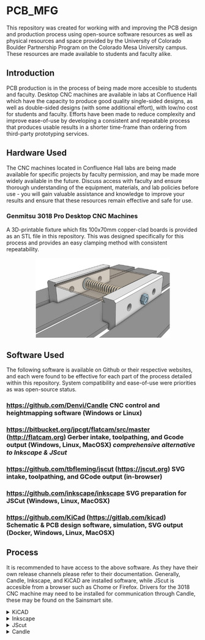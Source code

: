 # PCB_MFG
This repository was created for working with and improving the PCB design and production process using open-source software resources as well as physical resources and space provided by the University of Colorado Boulder Partnership Program on the Colorado Mesa University campus. These resources are made available to students and faculty alike.

## Introduction
PCB production is in the process of being made more accesible to students and faculty. Desktop CNC machines are available in labs at Confluence Hall which have the capacity to produce good quality single-sided designs, as well as double-sided designs (with some additional effort), with low/no cost for students and faculty. Efforts have been made to reduce complexity and improve ease-of-use by developing a consistent and repeatable process that produces usable results in a shorter time-frame than ordering from third-party prototyping services.

## Hardware Used
The CNC machines located in Confluence Hall labs are being made available for specific projects by faculty permission, and may be made more widely available in the future. Discuss access with faculty and ensure thorough understanding of the equipment, materials, and lab policies before use - you will gain valuable assistance and knowledge to improve your results and ensure that these resources remain effective and safe for use.

### Genmitsu 3018 Pro Desktop CNC Machines

A 3D-printable fixture which fits 100x70mm copper-clad boards is provided as an STL file in this repository. This was designed specifically for this process and provides an easy clamping method with consistent repeatability.

<p align="center">
  <img src="Example/3018_Fixture.png" width="350" title="100x70mm Fixture Design">
</p>

## Software Used
The following software is available on Github or their respective websites, and each were found to be effective for each part of the process detailed within this repository. System compatibility and ease-of-use were priorities as was open-source status.

### https://github.com/Denvi/Candle CNC control and heightmapping software (Windows or Linux)

### https://bitbucket.org/jpcgt/flatcam/src/master (http://flatcam.org) Gerber intake, toolpathing, and Gcode output (Windows, Linux, MacOSX) **_comprehensive alternative to Inkscape & JScut_**

### https://github.com/tbfleming/jscut (https://jscut.org) SVG intake, toolpathing, and GCode output (in-browser)

### https://github.com/inkscape/inkscape SVG preparation for JSCut (Windows, Linux, MacOSX)

### https://github.com/KiCad (https://gitlab.com/kicad) Schematic & PCB design software, simulation, SVG output (Docker, Windows, Linux, MacOSX)

## Process
It is recommended to have access to the above software. As they have their own release channels please refer to their documentation. Generally, Candle, Inkscape, and KiCAD are installed software, while JScut is accesible from a browser such as Chome or Firefox. Drivers for the 3018 CNC machine may need to be installed for communication through Candle, these may be found on the Sainsmart site.

<details>
  <summary>KiCAD</summary>
Designs start in a KiCAD project. It is possible to start immediately within the PCB editor, however there are advantages to working within a project file and creating a schematic first.

The schematic editor looks and functions similarly to SPICE software, with usability improvements as well as functionality beneficial to full-stack design work. Components may be added to the KiCAD library, but the existing library is sufficient for intermediate designs. Components can be assigned a footprint, which also often includes a 3D model for rendering visuals and checking 3D space conflicts. Python script support extends functionality and allows for some automation, but is not necessary to produce competent results.

<p align="center">
  <img src="Example/KiCAD_Schematic.png" width="350" title="Example Schematic Design in KiCAD">
</p>

The PCB board editor can be entered from the schematic editor. The two documents are linked, and components in the schematic will be inserted into the board editor as footprints. Circuit nets are also shared between the documents. It is possible to auto-place footprints, but it is recommended to manually adjust and rotate components accordingly to make routing easier. The board editor has many layers to manipulate. Most important for prototyping purposes are the top copper layer and the edge cuts layer. The bottom layer and multiple layers beyond this are also accessible (board stackup settings may be edited at any time). Additional vias and PCB specific components that are not typically present on a circuit schematic can be placed in the same manner as in the schematic editor, with a large default library to explore. Pin headers, I/O vias and pads, connectors, and even active trace elements such as Bluetooth or tuned antennae are present and waiting for application in student projects!

<p align="center">
  <img src="Example/KiCAD_PCB.png" width="350" title="Circuit Board Design in KiCAD">
</p>

Once a board design is ready to export, _the process will diverge depending on whether you are ingesting **gerber fabrication files with Flatcam**, or **SVG files with Inkscape and JScut**_. Both are effective for prototyping, though Flatcam is a more advanced option and is not described in detail here (refer to http://flatcam.org/manual/procedures.html as the common precedures here are well described well enough to get started). SVG output of individual layers is achieved in the "File → Export → SVG" menu option and selecting each layer to export. For this process it is recommended to select the "Color" and "Board Area Only" radio button options, as well as checking "Print one page per layer". These options have been tested as most compatible when exporting to Inkscape and then JScut for Gcode generation.
</details>

<details>
  <summary>Inkscape</summary>
Each SVG file can be opened in Inkscape to make these files compatible with JScut. This process is brief, and consists of converting all objects present in the SVG into path objects. Select all objects in the graphic area and select the "Path → Object to Path" menu option, followed by the "Path → Stroke to Path" menu option. Exporting this as an SVG with a transparent background is sufficient to progress to JScut.

<p align="center">
  <img src="Example/Filter_DualOp-F_Cu.png" width="350" title="Example SVG Output from Inkscape">
</p>
</details>

<details>
  <summary>JScut</summary>
JScut ingests an SVG file and allows configuring various types of toolpaths followed by export to Gcode. Since the PCB milling operation is a single pass at 0.1mm depth-of-cut (and potentially a second operation for pad and via holes), many settings are unused.

•  It is recommended to select "Make all mm", set Tool Diameter to 0.1mm, set Pass Depth to 0.1mm, set Rapid to 1000mm/min, and set Plunge and Cut to 100mm/min, before moving on to Operations.

•  Select "Open SVG → Local" to open the SVG file exported from Inkscape. If the copper layer graphic does not appear as expected, or appears incomplete or cut off, adjust Inkscape export settings accordingly.

•  If all appears as expected, begin selecting path objects in the graphic to create Operations. Multiple Operations can be created per group of objects selected, for example, select all pad and via holes and select "Create Operation", followed by the "Pocket" drop-down option, and a value of "0.1" for the Deep field. The Operation can be expanded to access additional options, such as boolean operations, margin setting, and milling direction.

•  After the Pocket Operation, select all copper objects such as pours, pads, vias, and traces (this may take some time with complex designs), then select "Create Operation", followed by the "Outside" drop-down option, and again a value of "0.1" for the Deep field. The Pocket and Outside Operations are sufficient for most designs using through-hole or even surface mount components, but there is potential for more advanced toolpathing as well.

•  Select "Simulate GCODE" to verify toolpathing and observe Operation behavior and order.

•  Select "Save GCODE" to save the Gcode file.

<p align="center">
  <img src="Example/JSCut.png" width="350" title="Example Toolpath Output from JScut">
</p>
</details>

<details>
  <summary>Candle</summary>
Candle controls the CNC machine directly over USB or by generating a Gcode file for running on a USB stick inserted in the CNC machine.

•  Ensure Candle is connected to the CNC machine over USB by selecting "Service → Settings" and "Connection" in the pop-up window. The "Connection" drop-down should show a numbered COM option corresponding to the CNC machine - if not, verify the correct drivers have been installed.

•  Close this window and observe the control panel, which may be configured by adjusting settings.
The 3018 Pro CNC machine is capable of making use of the probe and heightmap functions in Candle, which are critical to producing good quality PCB designs.

•  In order to use the continuity probe, where the cutting tool making contact with the PCB surface triggers the probe stop, GRBL commands must be sent to the machine via the command terminal, and the tool head spindle must be connected to a "GND" pin on the control board, and the PCB must be connected to the "A5" pin on the control board. These connections are easily made using alligator clips and male pin headers. These connections must be removed when turning the spindle on - **be sure to always check and check again that these clips are removed from the spindle before turning the spindle on**.

•  The GRBL commands that must be sent to properly set the homing cycle for continuity probing are `$22=1` (homing cycle enable) and `$23=0` (homing cycle direction). Additional GRBL commands are provided in the "GRBL_Settings_Pocket_Guide_Rev_B" document or at www.DIYMachining.com/GRBL.

•  With the homing cycle configured, spindle off, and clips attached, use the control panel to raise the tool head and position the cutting tool over a corner of the PCB. Note the directionality of all controls, and observe the Candle graphical display of the tool head.

•  The Z-home button may be used to slowly lower the tool head until continuity is made and the tool head stops. Zero the machine in Candle by selecting the Zero X, Y, and Z buttons in the control panel.

•  Load the Gcode file generated by JScut by selecting "File → Open" and selecting "All Files (\*.\*)" from the pop-up window drop-down options to view Gcode files.

<p align="center">
  <img src="Example/Candle_GCode_Output.png" width="350" title="Example Gcode File Loaded in Candle">
</p>

•  Once a Gcode file is opened, Candle enables the Heightmap function. Select "Create" (or optionally apply the modeled heightmap that was developed for rapid prototyping using the fixture design included in this repository).

•  Adjust the Heightmap settings to enclose the design shown in the graphical window, or select the "Auto" button to automatically set parameters.

•  Select reasonable values for the Heightmap Probe Grid. Some parameters may be unfamiliar - "F" is the probe feedrate, "Zt" is the distance to raise the tool head when moving to the next point, and "Zb" is the distance to lower the tool head when probing. If the machine was zeroed previously, then a value of 1.50 for Zt with other values left as default is likely sufficient.

•  Observe the arrangement of the graphical representation of the operation and visually verify that the machine will not crash before selecting "Probe". The routine will run until complete or stop if continuity was made at an unexpected point. If the Heightmap was not able to be completed, try adjusting the "Zt" or "Zb" parameters accordingly, or inspect for other issues, before trying again.

<p align="center">
  <img src="Example/Candle_Heightmapping.png" width="350" title="Example Candle Heightmap Routine Being Performed">
</p>

•  With the Heightmap complete, close the Heightmap mode by selecting "Edit", and select the checkbox "Use Heightmap".

•  Raise the tool head slightly and reset alarms if necessary.

•  Perform additional visual checks to verify the machine will be able to proceed with the milling operation unobstructed, and **remove clips attached to the spindle and PCB before turning the spindle on**.
### Note that the spindle rotates near 10,000 RPM, and the cutting bit could break and create a dangerous situation. Follow lab policies regarding safety and have faculty or senior students familiar with this process verify that everything is in order before turning on the spindle and running milling Gcode.

•  Turn the spindle on and select "Send" to run the operation. Observe the machine safely and while wearing safety glasses.

The routine should complete and the PCB will be ready for final processing, cutting, or hole drilling operations.

<p align="center">
  <img src="Example/KiCAD_Render.png" width="350" title="Example Populated PCB Rendered in KiCAD">
</p>
</details>
